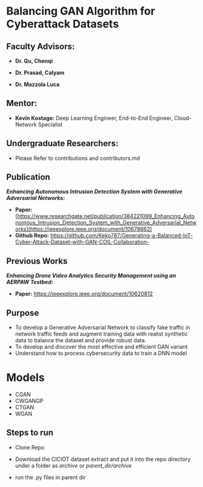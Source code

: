 # Balancing GAN Algorithm for Cyberattack Datasets

## Faculty Advisors:

* **Dr. Qu, Chenqi**

* **Dr. Prasad, Calyam**

* **Dr. Mazzola Luca**

## Mentor:

* **Kevin Kostage:** Deep Learning Engineer, End-to-End Engineer, Cloud-Network Specialist

## Undergraduate Researchers:
* Please Refer to contributions and contributors.md

## Publication
_**Enhancing Autonomous Intrusion Detection System with Generative Adversarial Networks:**_ 
  * **Paper:** [https://www.researchgate.net/publication/384221099_Enhancing_Autonomous_Intrusion_Detection_System_with_Generative_Adversarial_Networks](https://ieeexplore.ieee.org/document/10678662)
  * **Github Repo:** https://github.com/Keko787/Generating-a-Balanced-IoT-Cyber-Attack-Dataset-with-GAN-COIL-Collaboration-

## Previous Works

**_Enhancing Drone Video Analytics Security Management using an AERPAW Testbed:_** 
* **Paper:** https://ieeexplore.ieee.org/document/10620812

## Purpose
* To develop a Generative Adversarial Network to classify fake traffic in network traffic feeds and augment training data with realist synthetic data to balance the dataset and provide robust data.
* To develop and discover the most effective and efficient GAN variant
* Understand how to process cybersecurity data to train a DNN model

# Models

* CGAN
* CWGANGP
* CTGAN
* WGAN

## Steps to run

* Clone Repo

* Download the CICIOT dataset extract and put it into the repo directory under a folder as _archive_ or _parent_dir/archive_

* run the .py files in parent dir
